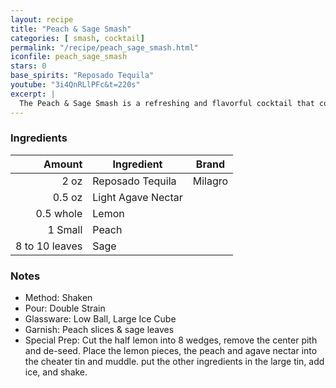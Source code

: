 ```yaml
---
layout: recipe
title: "Peach & Sage Smash"
categories: [ smash, cocktail]
permalink: "/recipe/peach_sage_smash.html"
iconfile: peach_sage_smash
stars: 0
base_spirits: "Reposado Tequila"
youtube: "3i4QnRLlPFc&t=220s"
excerpt: |
  The Peach & Sage Smash is a refreshing and flavorful cocktail that combines the sweetness of peaches with the earthy notes of sage.
---
```


### Ingredients

|         Amount | Ingredient         | Brand   |
| -------------: | ------------------ | ------- |
|           2 oz | Reposado Tequila   | Milagro |
|         0.5 oz | Light Agave Nectar |
|      0.5 whole | Lemon              |
|        1 Small | Peach              |
| 8 to 10 leaves | Sage               |

### Notes

- Method: Shaken
- Pour: Double Strain
- Glassware: Low Ball, Large Ice Cube
- Garnish: Peach slices & sage leaves
- Special Prep: Cut the half lemon into 8 wedges, remove the center pith and de-seed. Place the lemon pieces, the peach and agave nectar into the cheater tin and muddle. put the other ingredients in the large tin, add ice, and shake.

